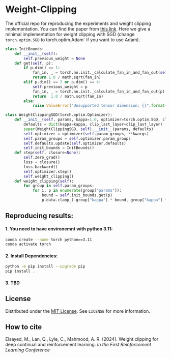 # Weight-Clipping

The official repo for reproducing the experiments and weight clipping implementation. You can find the paper from [this link](). Here we give a minimal implementation for weight clipping with SGD (change `torch.optim.SGD` to torch.optim.Adam` if you want to use Adam).

```python
class InitBounds:
    def __init__(self):
        self.previous_weight = None
    def get(self, p):
        if p.dim() == 1:
            fan_in, _ = torch.nn.init._calculate_fan_in_and_fan_out(self.previous_weight)
            return 1.0 / math.sqrt(fan_in)
        elif p.dim() == 2 or p.dim() == 4:
            self.previous_weight = p
            fan_in, _ = torch.nn.init._calculate_fan_in_and_fan_out(p)
            return  1.0 / math.sqrt(fan_in)
        else:
            raise ValueError("Unsupported tensor dimension: {}".format(p.dim()))

class WeightClippingSGD(torch.optim.Optimizer):
    def __init__(self, params, kappa=1.0, optimizer=torch.optim.SGD, clip_last_layer=True, **kwargs):
        defaults = dict(kappa=kappa, clip_last_layer=clip_last_layer)
        super(WeightClippingSGD, self).__init__(params, defaults)
        self.optimizer = optimizer(self.param_groups, **kwargs)
        self.param_groups = self.optimizer.param_groups
        self.defaults.update(self.optimizer.defaults)
        self.init_bounds = InitBounds()
    def step(self, closure=None):
        self.zero_grad()
        loss = closure()
        loss.backward()
        self.optimizer.step()
        self.weight_clipping()
    def weight_clipping(self):
        for group in self.param_groups:
            for i, p in enumerate(group["params"]):
                bound = self.init_bounds.get(p)
                p.data.clamp_(-group["kappa"] * bound, group["kappa"] * bound)
```

## Reproducing results:
#### 1. You need to have environemnt with python 3.11:
``` sh
conda create --name torch python==3.11
conda activate torch
```
#### 2. Install Dependencies:
```sh
python -m pip install --upgrade pip
pip install .
```
#### 3. TBD

## License
Distributed under the [MIT License](https://opensource.org/licenses/MIT). See `LICENSE` for more information.

## How to cite

Elsayed, M., Lan, Q., Lyle, C., Mahmood, A. R. (2024). Weight clipping for deep continual and reinforcement learning. <em>In the First Reinforcement Learning Conference</em>
